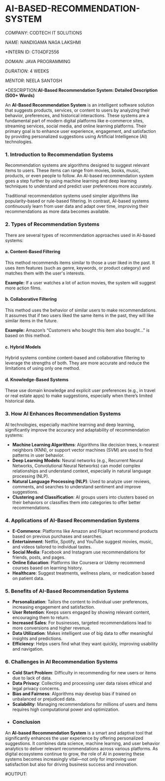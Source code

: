 # AI-BASED-RECOMMENDATION-SYSTEM

*COMPANY*: CODTECH IT SOLUTIONS

*NAME*: NANDIGAMA NAGA LAKSHMI

*INTERN ID: CT04DF2556

*DOMAIN*: JAVA PROGRAMMING

*DURATION*: 4 WEEKS

*MENTOR*: NEELA SANTOSH

*DESCRIPTION:**AI-Based Recommendation System: Detailed Description (500+ Words)**

An **AI-Based Recommendation System** is an intelligent software solution that suggests products, services, or content to users by analyzing their behavior, preferences, and historical interactions. These systems are a fundamental part of modern digital platforms like e-commerce sites, streaming services, social media, and online learning platforms. Their primary goal is to enhance user experience, engagement, and satisfaction by providing personalized suggestions using Artificial Intelligence (AI) technologies.
### **1. Introduction to Recommendation Systems**

Recommendation systems are algorithms designed to suggest relevant items to users. These items can range from movies, books, music, products, or even people to follow. An AI-based recommendation system goes a step further by using machine learning and deep learning techniques to understand and predict user preferences more accurately.

Traditional recommendation systems used simpler algorithms like popularity-based or rule-based filtering. In contrast, AI-based systems continuously learn from user data and adapt over time, improving their recommendations as more data becomes available.
### **2. Types of Recommendation Systems**

There are several types of recommendation approaches used in AI-based systems:

#### **a. Content-Based Filtering**

This method recommends items similar to those a user liked in the past. It uses item features (such as genre, keywords, or product category) and matches them with the user's interests.

**Example:** If a user watches a lot of action movies, the system will suggest more action films.

#### **b. Collaborative Filtering**

This method uses the behavior of similar users to make recommendations. It assumes that if two users liked the same items in the past, they will like similar items in the future.

**Example:** Amazon’s “Customers who bought this item also bought...” is based on this method.

#### **c. Hybrid Models**

Hybrid systems combine content-based and collaborative filtering to leverage the strengths of both. They are more accurate and reduce the limitations of using only one method.

#### **d. Knowledge-Based Systems**

These use domain knowledge and explicit user preferences (e.g., in travel or real estate apps) to make suggestions, especially when there’s limited historical data.
### **3. How AI Enhances Recommendation Systems**
AI technologies, especially machine learning and deep learning, significantly improve the accuracy and adaptability of recommendation systems:

* **Machine Learning Algorithms**: Algorithms like decision trees, k-nearest neighbors (KNN), or support vector machines (SVM) are used to find patterns in user behavior.
* **Deep Learning Models**: Neural networks (e.g., Recurrent Neural Networks, Convolutional Neural Networks) can model complex relationships and understand context, especially in natural language processing (NLP).
* **Natural Language Processing (NLP)**: Used to analyze user reviews, comments, and searches to understand sentiment and improve suggestions.
* **Clustering and Classification**: AI groups users into clusters based on their behaviors or classifies them into categories to offer better recommendations.
### **4. Applications of AI-Based Recommendation Systems**
* **E-Commerce**: Platforms like Amazon and Flipkart recommend products based on previous purchases and searches.
* **Entertainment**: Netflix, Spotify, and YouTube suggest movies, music, and videos tailored to individual tastes.
* **Social Media**: Facebook and Instagram use recommendations for friends, posts, and pages.
* **Online Education**: Platforms like Coursera or Udemy recommend courses based on learning history.
* **Healthcare**: Suggest treatments, wellness plans, or medication based on patient data.
### **5. Benefits of AI-Based Recommendation Systems**
* **Personalization**: Tailors the content to individual user preferences, increasing engagement and satisfaction.
* **User Retention**: Keeps users engaged by showing relevant content, encouraging them to return.
* **Increased Sales**: For businesses, targeted recommendations lead to more conversions and higher revenue.
* **Data Utilization**: Makes intelligent use of big data to offer meaningful insights and predictions.
* **Efficiency**: Helps users find what they want quickly, improving usability and navigation.
### **6. Challenges in AI Recommendation Systems**
* **Cold Start Problem**: Difficulty in recommending for new users or items due to lack of data.
* **Data Privacy**: Collecting and processing user data raises ethical and legal privacy concerns.
* **Bias and Fairness**: Algorithms may develop bias if trained on unbalanced or prejudiced data.
* **Scalability**: Managing recommendations for millions of users and items requires high computational power and optimization.
* ### **Conclusion**
An **AI-based Recommendation System** is a smart and adaptive tool that significantly enhances the user experience by offering personalized suggestions. It combines data science, machine learning, and user behavior analytics to deliver relevant recommendations across various platforms. As digital ecosystems continue to grow, the role of AI in powering these systems becomes increasingly vital—not only for improving user satisfaction but also for driving business success and innovation.

#OUTPUT:
